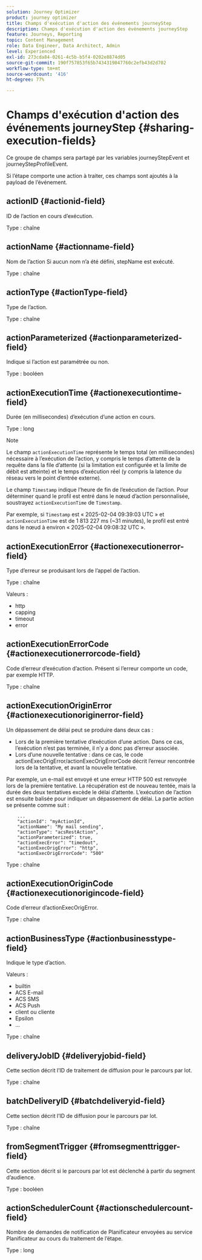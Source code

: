 ```yaml
---
solution: Journey Optimizer
product: journey optimizer
title: Champs d'exécution d'action des événements journeyStep
description: Champs d'exécution d'action des événements journeyStep
feature: Journeys, Reporting
topic: Content Management
role: Data Engineer, Data Architect, Admin
level: Experienced
exl-id: 273cda84-0261-4c5b-b5f4-0202e8874d05
source-git-commit: 190f757853f65b7434319047760c2efb43d2d702
workflow-type: tm+mt
source-wordcount: '416'
ht-degree: 77%

---
```


# Champs d&#39;exécution d&#39;action des événements journeyStep {#sharing-execution-fields}

Ce groupe de champs sera partagé par les variables journeyStepEvent et journeyStepProfileEvent.

Si l’étape comporte une action à traiter, ces champs sont ajoutés à la payload de l’événement.

## actionID {#actionid-field}

ID de l’action en cours d’exécution.

Type : chaîne

## actionName {#actionname-field}

Nom de l’action Si aucun nom n’a été défini, stepName est exécuté.

Type : chaîne

## actionType {#actionType-field}

Type de l’action.

Type : chaîne

## actionParameterized {#actionparameterized-field}

Indique si l’action est paramétrée ou non.

Type : booléen

## actionExecutionTime {#actionexecutiontime-field}

Durée (en millisecondes) d’exécution d’une action en cours.

Type : long

>[!NOTE]
>
> Le champ `actionExecutionTime` représente le temps total (en millisecondes) nécessaire à l’exécution de l’action, y compris le temps d’attente de la requête dans la file d’attente (si la limitation est configurée et la limite de débit est atteinte) et le temps d’exécution réel (y compris la latence du réseau vers le point d’entrée externe).
>
> Le champ `Timestamp` indique l’heure de fin de l’exécution de l’action. Pour déterminer quand le profil est entré dans le nœud d’action personnalisée, soustrayez `actionExecutionTime` de `Timestamp`.
>
>Par exemple, si `Timestamp` est « 2025-02-04 09:39:03 UTC » et `actionExecutionTime` est de 1 813 227 ms (~31 minutes), le profil est entré dans le nœud à environ « 2025-02-04 09:08:32 UTC ».




## actionExecutionError {#actionexecutionerror-field}

Type d’erreur se produisant lors de l’appel de l’action.

Type : chaîne

Valeurs :
* http
* capping
* timeout
* error

## actionExecutionErrorCode {#actionexecutionerrorcode-field}

Code d’erreur d’exécution d’action. Présent si l’erreur comporte un code, par exemple HTTP.

Type : chaîne

## actionExecutionOriginError {#actionexecutionoriginerror-field}

Un dépassement de délai peut se produire dans deux cas :

* Lors de la première tentative d’exécution d’une action. Dans ce cas, l’exécution n’est pas terminée, il n’y a donc pas d’erreur associée.
* Lors d’une nouvelle tentative : dans ce cas, le code actionExecOrigError/actionExecOrigErrorCode décrit l’erreur rencontrée lors de la tentative, et avant la nouvelle tentative.

Par exemple, un e-mail est envoyé et une erreur HTTP 500 est renvoyée lors de la première tentative. La récupération est de nouveau tentée, mais la durée des deux tentatives excède le délai d’attente. L’exécution de l’action est ensuite balisée pour indiquer un dépassement de délai. La partie action se présente comme suit :

```
    ...
    "actionId": "myActionId",
    "actionName": "My mail sending",
    "actionType": "acsRestAction",
    "actionParameterized": true,
    "actionExecError": "timedout",
    "actionExecOrigError": "http",
    "actionExecOrigErrorCode": "500"
```

Type : chaîne

## actionExecutionOriginCode {#actionexecutionorigincode-field}

Code d’erreur d’actionExecOrigError.

Type : chaîne

## actionBusinessType {#actionbusinesstype-field}

Indique le type d’action.

Valeurs :

* builtin
* ACS E-mail
* ACS SMS
* ACS Push
* client ou cliente
* Epsilon
* ...

Type : chaîne

## deliveryJobID {#deliveryjobid-field}

Cette section décrit l’ID de traitement de diffusion pour le parcours par lot.

Type : chaîne

## batchDeliveryID {#batchdeliveryid-field}

Cette section décrit l’ID de diffusion pour le parcours par lot.

Type : chaîne

## fromSegmentTrigger {#fromsegmenttrigger-field}

Cette section décrit si le parcours par lot est déclenché à partir du segment d’audience.

Type : booléen

## actionSchedulerCount {#actionschedulercount-field}

Nombre de demandes de notification de Planificateur envoyées au service Planificateur au cours du traitement de l’étape.

Type : long
